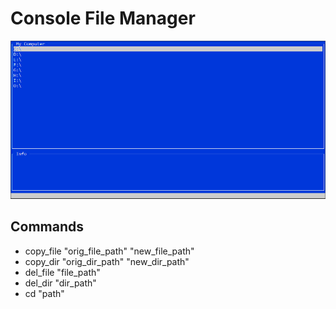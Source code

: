 # Console File Manager

![Sample app](https://raw.githubusercontent.com/yurec0098/Lesson_9/master/ConsoleFileManager/Sample.png)

## Commands
* copy_file "orig_file_path" "new_file_path"
* copy_dir "orig_dir_path" "new_dir_path"
* del_file "file_path"
* del_dir "dir_path"
* cd "path"
